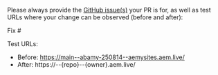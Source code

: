 Please always provide the [GitHub issue(s)](../issues) your PR is for, as well as test URLs where your change can be observed (before and after):

Fix #<gh-issue-id>

Test URLs:
- Before: https://main--abamy-250814--aemysites.aem.live/
- After: https://<branch>--{repo}--{owner}.aem.live/
